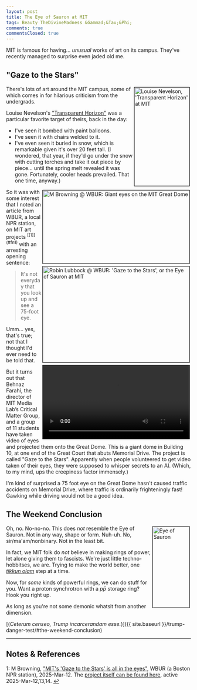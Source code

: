 ```yaml
---
layout: post
title: The Eye of Sauron at MIT
tags: Beauty TheDivineMadness &Gammad;&Tau;&Phi;
comments: true
commentsClosed: true
---
```


MIT is famous for having&hellip; _unusual_ works of art on its campus.  They've recently
managed to surprise even jaded old me.  


## "Gaze to the Stars"  

<img src="{{ site.baseurl }}/images/2025-03-19-eye-of-sauron-at-mit-transparent-horizon.jpg" width="150" height="268" alt="Louise Nevelson, 'Transparent Horizon' at MIT" title="Louise Nevelson, 'Transparent Horizon' at MIT" style="float: right; margin: 3px 3px 3px 3px; border: 1px solid #000000;">
There's lots of art around the MIT campus, some of which comes in for hilarious criticism
from the undergrads.  

Louise Nevelson's ["Transparent Horizon"](https://en.wikipedia.org/wiki/Transparent_Horizon) 
was a particular favorite target of theirs, back in the day:  
- I've seen it bombed with paint balloons.  
- I've seen it with chairs welded to it.  
- I've even seen it buried in snow, which is remarkable given it's over 20 feet tall.  (I
  wondered, that year, if they'd go under the snow with cutting torches and take it out
  piece by piece&hellip; until the spring melt revealed it was gone.  Fortunately, cooler
  heads prevailed.  That one time, anyway.)  

<img src="{{ site.baseurl }}/images/2025-03-19-eye-of-sauron-at-mit-wbur-1.jpg" width="400" height="199" alt="M Browning @ WBUR: Giant eyes on the MIT Great Dome" title="M Browning @ WBUR: Giant eyes on the MIT Great Dome" style="float: right; margin: 3px 3px 3px 3px; border: 1px solid #000000;">
<img src="{{ site.baseurl }}/images/2025-03-19-eye-of-sauron-at-mit-wbur-2.jpg" width="400" height="261" alt="Robin Lubbock @ WBUR: 'Gaze to the Stars', or the Eye of Sauron at MIT" title="Robin Lubbock @ WBUR: 'Gaze to the Stars', or the Eye of Sauron at MIT" style="float: right; margin: 3px 3px 3px 3px; border: 1px solid #000000;">
<video width="400" controls playsinline preload="auto" style="float: right; margin: 3px 3px 3px 3px; border: 1px solid #000000;">
  <source src="{{ site.baseurl }}/images/2025-03-19-eye-of-sauron-at-mit-gaze-to-the-stars.mp4" type="video/mp4">
  Your browser does not appear to support playing this video?
</video>
So it was with some interest that I noted an article from WBUR, a local NPR station, on
MIT art projects <sup id="fn1a">[[1]](#fn1)</sup> with an arresting opening sentence:  

> It's not everyday that you look up and see a 75-foot eye.  

Umm&hellip; yes, that's true; not that I thought I'd ever need to be told that.

But it turns out that Behnaz Farahi, the director of MIT Media Lab’s Critical Matter
Group, and a group of 11 students have taken video of eyes and projected them onto the
Great Dome.  This is a giant dome in Building 10, at one end of the Great Court that abuts
Memorial Drive.  The project is called "Gaze to the Stars".  Apparently when people
volunteered to get video taken of their eyes, they were supposed to whisper secrets to an
AI.  (Which, to my mind, ups the creepiness factor immensely.)  

I'm kind of surprised a 75 foot eye on the Great Dome hasn't caused traffic accidents on
Memorial Drive, where traffic is ordinarily frighteningly fast!  Gawking while driving
would not be a good idea.  


## The Weekend Conclusion  

<img src="{{ site.baseurl }}/images/2025-03-19-eye-of-sauron-at-mit-sauron-1.jpg" width="100" height="220" alt="Eye of Sauron" title="Eye of Sauron" style="float: right; margin: 3px 3px 3px 3px; border: 1px solid #000000;">

Oh, no.  No-no-no.  This does _not_ resemble the Eye of Sauron.  Not in any way, shape or form.
Nuh-uh.  No, sir/ma'am/nonbinary.  Not in the least bit.  

In fact, we MIT folk do _not_ believe in making rings of power, let alone giving
them to fascists.  We're just little techno-hobbitses, we are.  Trying to make the world
better, one [_tikkun olam_](https://en.wikipedia.org/wiki/Tikkun_olam) step at a time.  

Now, for _some_ kinds of powerful rings, we can do stuff for you.  Want a proton synchrotron with a
$p\bar{p}$ storage ring?  Hook you right up.  

As long as you're not some demonic whatsit from another dimension.  

[(_Ceterum censeo, Trump incarcerandam esse._)]({{ site.baseurl }}/trump-danger-test/#the-weekend-conclusion)  

---

## Notes &amp; References  

<!--
<sup id="fn1a">[[1]](#fn1)</sup>

<a id="fn1">1</a>: ***, ["***"](***), *** DOI: [***](***). [↩](#fn1a)  

<a href="{{ site.baseurl }}/images/***">
  <img src="{{ site.baseurl }}/images/***" width="400" height="***" alt="***" title="***" style="float: right; margin: 3px 3px 3px 3px; border: 1px solid #000000;">
</a>

<a href="***">
  <img src="{{ site.baseurl }}/images/***" width="550" height="***" alt="***" title="***" style="margin: 3px 3px 3px 3px; border: 1px solid #000000;">
</a>

<iframe width="400" height="224" src="***" allow="accelerometer; encrypted-media; gyroscope; picture-in-picture" allowfullscreen style="float: right; margin: 3px 3px 3px 3px; border: 1px solid #000000;"></iframe>
-->

<a id="fn1">1</a>: M Browning, ["MIT's 'Gaze to the Stars' is all in the eyes"](https://www.wbur.org/news/2025/03/12/mit-gaze-to-the-stars-artfinity-behnaz-farahi), WBUR (a Boston NPR station), 2025-Mar-12.  The [project itself can be found here](https://artfinity.mit.edu/event/gaze-to-the-stars), active 2025-Mar-12,13,14. [↩](#fn1a)  
